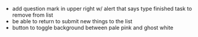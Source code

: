 - add question mark in upper right w/ alert that says type finished task to remove from list
- be able to return to submit new things to the list
- button to toggle background between pale pink and ghost white
